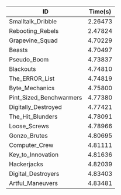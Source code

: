 |ID|Time(s)|
|-|-|
|Smalltalk_Dribble|2.26473|
|Rebooting_Rebels|2.47824|
|Grapevine_Squad|4.70229|
|Beasts|4.70497|
|Pseudo_Boom|4.73837|
|Blackouts|4.74810|
|The_ERROR_List|4.74819|
|Byte_Mechanics|4.75800|
|Pint_Sized_Benchwarmers|4.77380|
|Digitally_Destroyed|4.77421|
|The_Hit_Blunders|4.78091|
|Loose_Screws|4.78966|
|Gonzo_Brutes|4.80695|
|Computer_Crew|4.81111|
|Key_to_Innovation|4.81636|
|Hackerjacks|4.82039|
|Digital_Destroyers|4.83403|
|Artful_Maneuvers|4.83481|
